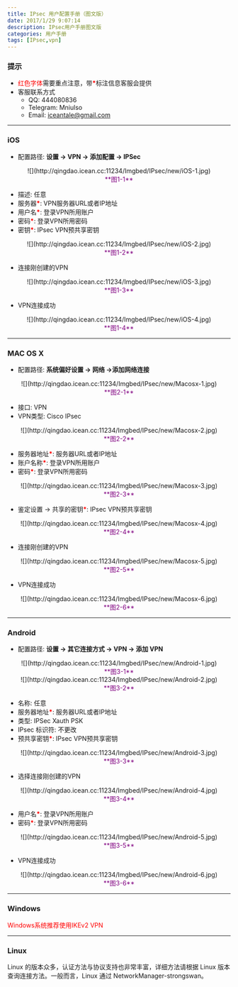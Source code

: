 ```yaml
---
title: IPsec 用户配置手册（图文版）
date: 2017/1/29 9:07:14 
description: IPsec用户手册图文版
categories: 用户手册
tags: [IPsec,vpn]
---
```


### 提示
- <span style="color:red">红色字体</span>需要重点注意，带<span style="color:red">**\***</span>标注信息客服会提供
- 客服联系方式
  - QQ: 444080836
  - Telegram: Mniulso
  - Email: iceantale@gmail.com

---

### iOS
- 配置路径: **设置 -> VPN -> 添加配置 -> IPSec**

<center>![](http://qingdao.icean.cc:11234/Imgbed/IPsec/new/iOS-1.jpg)</center><center style="color:purple">**图1-1**</center>

- 描述: 任意
- 服务器<span style="color:red">**\***</span>: VPN服务器URL或者IP地址
- 用户名<span style="color:red">**\***</span>: 登录VPN所用账户
- 密码<span style="color:red">**\***</span>: 登录VPN所用密码
- 密钥<span style="color:red">**\***</span>: IPsec VPN预共享密钥

<center>![](http://qingdao.icean.cc:11234/Imgbed/IPsec/new/iOS-2.jpg)</center><center style="color:purple">**图1-2**</center>

- 连接刚创建的VPN

<center>![](http://qingdao.icean.cc:11234/Imgbed/IPsec/new/iOS-3.jpg)</center><center style="color:purple">**图1-3**</center>

- VPN连接成功

<center>![](http://qingdao.icean.cc:11234/Imgbed/IPsec/new/iOS-4.jpg)</center><center style="color:purple">**图1-4**</center>

----------

### MAC OS X
- 配置路径: **系统偏好设置 -> 网络 ->添加网络连接**

<center>![](http://qingdao.icean.cc:11234/Imgbed/IPsec/new/Macosx-1.jpg)</center><center style="color:purple">**图2-1**</center>

- 接口: VPN
- VPN类型: Cisco IPsec

<center>![](http://qingdao.icean.cc:11234/Imgbed/IPsec/new/Macosx-2.jpg)</center><center style="color:purple">**图2-2**</center>

- 服务器地址<span style="color:red">**\***</span>: 服务器URL或者IP地址
- 账户名称<span style="color:red">**\***</span>: 登录VPN所用账户
- 密码<span style="color:red">**\***</span>: 登录VPN所用密码

<center>![](http://qingdao.icean.cc:11234/Imgbed/IPsec/new/Macosx-3.jpg)</center><center style="color:purple">**图2-3**</center>

- 鉴定设置 -> 共享的密钥<span style="color:red">**\***</span>: IPsec VPN预共享密钥

<center>![](http://qingdao.icean.cc:11234/Imgbed/IPsec/new/Macosx-4.jpg)</center><center style="color:purple">**图2-4**</center>

- 连接刚创建的VPN

<center>![](http://qingdao.icean.cc:11234/Imgbed/IPsec/new/Macosx-5.jpg)</center><center style="color:purple">**图2-5**</center>

- VPN连接成功

<center>![](http://qingdao.icean.cc:11234/Imgbed/IPsec/new/Macosx-6.jpg)</center><center style="color:purple">**图2-6**</center>

----------

### Android

- 配置路径: **设置 -> 其它连接方式 -> VPN -> 添加 VPN**

<center>![](http://qingdao.icean.cc:11234/Imgbed/IPsec/new/Android-1.jpg)</center><center style="color:purple">**图3-1**</center>

<center>![](http://qingdao.icean.cc:11234/Imgbed/IPsec/new/Android-2.jpg)</center><center style="color:purple">**图3-2**</center>

- 名称: 任意
- 服务器地址<span style="color:red">**\***</span>: 服务器URL或者IP地址
- 类型: IPSec Xauth PSK
- IPsec 标识符: 不更改
- 预共享密钥<span style="color:red">**\***</span>: IPsec VPN预共享密钥

<center>![](http://qingdao.icean.cc:11234/Imgbed/IPsec/new/Android-3.jpg)</center><center style="color:purple">**图3-3**</center>

- 选择连接刚创建的VPN

<center>![](http://qingdao.icean.cc:11234/Imgbed/IPsec/new/Android-4.jpg)</center><center style="color:purple">**图3-4**</center>

- 用户名<span style="color:red">**\***</span>: 登录VPN所用账户
- 密码<span style="color:red">**\***</span>: 登录VPN所用密码

<center>![](http://qingdao.icean.cc:11234/Imgbed/IPsec/new/Android-5.jpg)</center><center style="color:purple">**图3-5**</center>

- VPN连接成功

<center>![](http://qingdao.icean.cc:11234/Imgbed/IPsec/new/Android-6.jpg)</center><center style="color:purple">**图3-6**</center>

----------

### Windows
<span style="color:red">Windows系统推荐使用IKEv2 VPN<span>

---------

### Linux
Linux 的版本众多，认证方法与协议支持也非常丰富，详细方法请根据 Linux 版本查询连接方法。一般而言，Linux 通过 NetworkManager-strongswan。